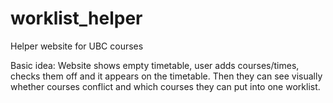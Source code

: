 # worklist_helper
Helper website for UBC courses

Basic idea:
Website shows empty timetable, user adds courses/times, checks them off and it appears on the timetable.
Then they can see visually whether courses conflict and which courses they can put into one worklist.
